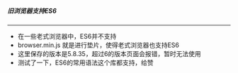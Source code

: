 ##### 旧浏览器支持ES6
---
+ 在一些老式浏览器中，ES6并不支持
+ browser.min.js 就是进行垫片，使得老式浏览器也支持ES6
+ 这里保存的版本是5.8.35，超过6的版本页面会报错，暂时无法使用
+ 测试了一下，ES6的常用语法这个库都支持，给赞